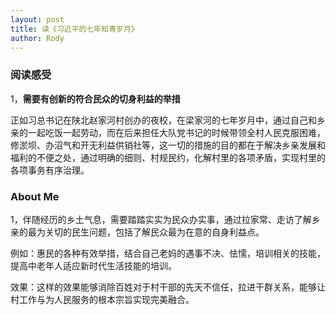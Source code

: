 ```yaml
---
layout: post
title: 读《习近平的七年知青岁月》
author: Rody
---
```


### 阅读感受

1，**需要有创新的符合民众的切身利益的举措**

正如习总书记在陕北赵家河村创办的夜校，在梁家河的七年岁月中，通过自己和乡亲的一起吃饭一起劳动，而在后来担任大队党书记的时候带领全村人民克服困难，修淤坝、办沼气和开无利益供销社等，这一切的措施的目的都在于解决乡亲发展和福利的不便之处，通过明确的细则、村规民约，化解村里的各项矛盾，实现村里的各项事务有序治理。



### About Me

1，伴随经历的乡土气息，需要踏踏实实为民众办实事，通过拉家常、走访了解乡亲的最为关切的民生问题，包括了解民众最为在意的自身利益点。

例如：惠民的各种有效举措，结合自己老妈的遇事不决、怯懦，培训相关的技能，提高中老年人适应新时代生活技能的培训。

效果：这样的效果能够消除百姓对于村干部的先天不信任，拉进干群关系，能够让村工作与为人民服务的根本宗旨实现完美融合。





